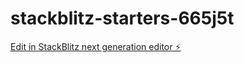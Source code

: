 # stackblitz-starters-665j5t

[Edit in StackBlitz next generation editor ⚡️](https://stackblitz.com/~/github.com/Mufti21/stackblitz-starters-665j5t)